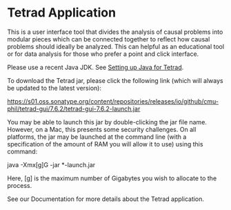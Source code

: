 # Tetrad Application

This is a user interface tool that divides the analysis of causal problems into modular pieces which can be connected
together to reflect how causal problems should ideally be analyzed. This can helpful as an educational tool or for data
analysis for those who prefer a point and click interface.

Please use a recent Java JDK.
See [Setting up Java for Tetrad](https://github.com/cmu-phil/tetrad/wiki/Setting-up-Java-for-Tetrad).

To download the Tetrad jar, please click the following link (which will always be updated to the latest version):

https://s01.oss.sonatype.org/content/repositories/releases/io/github/cmu-phil/tetrad-gui/7.6.2/tetrad-gui-7.6.2-launch.jar

You may be able to launch this jar by double-clicking the jar file name. However, on a Mac, this presents some security
challenges. On all platforms, the jar may be launched at the command line (with a specification of the amount of RAM you
will allow it to use) using this command:

java -Xmx[g]G -jar *-launch.jar

Here, [g] is the maximum number of Gigabytes you wish to allocate to the process.

See our Documentation for more details about the Tetrad application.
